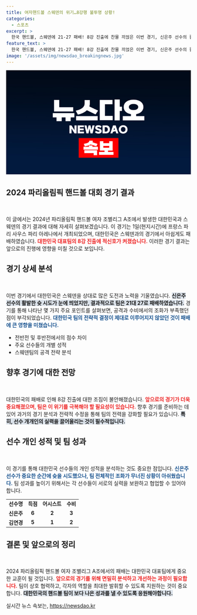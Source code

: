 ```yaml
---
title: 여자핸드볼 스웨덴의 위기…8강행 불투명 상황!
categories:
  - 스포츠
excerpt: >
  한국 핸드볼, 스웨덴에 21-27 패배! 8강 진출에 찬물 끼얹은 이번 경기, 신은주 선수의 활약에도 불구하고 불안한 상황이 계속되고 있다. 이 긴장감 넘치는 올림픽 예선의 결과는 과연 어떻게 될까?
feature_text: >
  한국 핸드볼, 스웨덴에 21-27 패배! 8강 진출에 찬물 끼얹은 이번 경기, 신은주 선수의 활약에도 불구하고 불안한 상황이 계속되고 있다. 이 긴장감 넘치는 올림픽 예선의 결과는 과연 어떻게 될까?
image: '/assets/img/newsdao_breakingnews.jpg'
---
```


<p><img src="/assets/img/newsdao_breakingnews.jpg" alt="pcversion 속보" /></p>

<h2 data-ke-size="size26">2024 파리올림픽 핸드볼 대회 경기 결과</h2>

<p data-ke-size="size16">&nbsp;</p>

<p>이 글에서는 2024년 파리올림픽 핸드볼 여자 조별리그 A조에서 발생한 대한민국과 스웨덴의 경기 결과에 대해 자세히 살펴보겠습니다. 이 경기는 1일(현지시간)에 프랑스 파리 사우스 파리 아레나에서 개최되었으며, 대한민국은 스웨덴과의 경기에서 아쉽게도 패배하였습니다. <b><span style="color: #ee2323;">대한민국 대표팀의 8강 진출에 적신호가 켜졌습니다.</span></b> 이러한 경기 결과는 앞으로의 진행에 영향을 미칠 것으로 보입니다.</p>

<h2 data-ke-size="size26">경기 상세 분석</h2>

<p data-ke-size="size16">&nbsp;</p>

<p>이번 경기에서 대한민국은 스웨덴을 상대로 많은 도전과 노력을 기울였습니다. <b><span style="background-color: #21538527;">신은주 선수의 활발한 슛 시도가 눈에 띄었지만, 결과적으로 팀은 21대 27로 패배하였습니다.</span></b> 경기를 통해 나타난 몇 가지 주요 포인트를 살펴보면, 공격과 수비에서의 조화가 부족했던 점이 부각되었습니다. <b><span style="color: #1a5490;">대한민국 팀의 전략적 결정이 제대로 이루어지지 않았던 것이 패배에 큰 영향을 미쳤습니다.</span></b></p>

<ul>
<li>전반전 및 후반전에서의 점수 차이</li>
<li>주요 선수들의 개별 성적</li>
<li>스웨덴팀의 공격 전략 분석</li>
</ul>

<h2 data-ke-size="size26">향후 경기에 대한 전망</h2>

<p data-ke-size="size16">&nbsp;</p>

<p>대한민국의 패배로 인해 8강 진출에 대한 조짐이 불안해졌습니다. <b><span style="color: #ee2323;">앞으로의 경기가 더욱 중요해졌으며, 팀은 이 위기를 극복해야 할 필요성이 있습니다.</span></b> 향후 경기를 준비하는 데 있어 과거의 경기 분석과 전략적 수정을 통해 팀의 전력을 강화할 필요가 있습니다. <b><span style="background-color: #21538527;">특히, 선수 개개인의 실력을 끌어올리는 것이 필수적입니다.</span></b></p>

<h2 data-ke-size="size26">선수 개인 성적 및 팀 성과</h2>

<p data-ke-size="size16">&nbsp;</p>

<p>이 경기를 통해 대한민국 선수들의 개인 성적을 분석하는 것도 중요한 점입니다. <b><span style="color: #1a5490;">신은주 선수가 중요한 순간에 슛을 시도했으나, 팀 전체적인 조화가 무너진 상황이 아쉬웠습니다.</span></b> 팀 성과를 높이기 위해서는 각 선수들이 서로의 실력을 보완하고 협업할 수 있어야 합니다. </p>

<table>
<tr>
<td style="text-align: center; height: 17px;"><b>선수명</b></td>
<td style="text-align: center; height: 17px;"><b>득점</b></td>
<td style="text-align: center; height: 17px;"><b>어시스트</b></td>
<td style="text-align: center; height: 17px;"><b>수비</b></td>
</tr>
<tr>
<td style="text-align: center; height: 17px;"><b>신은주</b></td>
<td style="text-align: center; height: 17px;"><b>6</b></td>
<td style="text-align: center; height: 17px;"><b>2</b></td>
<td style="text-align: center; height: 17px;"><b>3</b></td>
</tr>
<tr>
<td style="text-align: center; height: 17px;"><b>김연경</b></td>
<td style="text-align: center; height: 17px;"><b>5</b></td>
<td style="text-align: center; height: 17px;"><b>1</b></td>
<td style="text-align: center; height: 17px;"><b>2</b></td>
</tr>
</table>

<h2 data-ke-size="size26">결론 및 앞으로의 정리</h2>

<p data-ke-size="size16">&nbsp;</p>

<p>2024 파리올림픽 핸드볼 여자 조별리그 A조에서의 패배는 대한민국 대표팀에게 중요한 교훈이 될 것입니다. <b><span style="color: #ee2323;">앞으로의 경기를 위해 면밀히 분석하고 개선하는 과정이 필요합니다.</span></b> 팀이 상호 협력하고, 각자의 역할을 최대한 발휘할 수 있도록 지원하는 것이 중요합니다. <b><span style="background-color: #21538527;">대한민국의 핸드볼 팀이 보다 나은 성과를 낼 수 있도록 응원해야합니다.</span></b></p>
실시간 뉴스 속보는, <a href="https://newsdao.kr" rel="dofollow">https://newsdao.kr</a>


